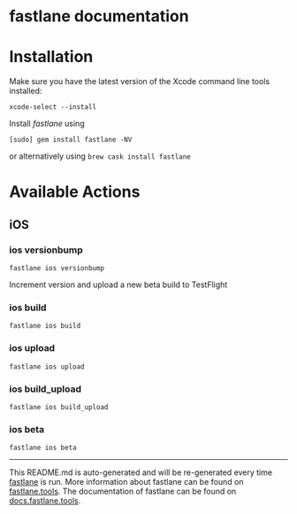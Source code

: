 fastlane documentation
================
# Installation

Make sure you have the latest version of the Xcode command line tools installed:

```
xcode-select --install
```

Install _fastlane_ using
```
[sudo] gem install fastlane -NV
```
or alternatively using `brew cask install fastlane`

# Available Actions
## iOS
### ios versionbump
```
fastlane ios versionbump
```
Increment version and upload a new beta build to TestFlight
### ios build
```
fastlane ios build
```

### ios upload
```
fastlane ios upload
```

### ios build_upload
```
fastlane ios build_upload
```

### ios beta
```
fastlane ios beta
```


----

This README.md is auto-generated and will be re-generated every time [fastlane](https://fastlane.tools) is run.
More information about fastlane can be found on [fastlane.tools](https://fastlane.tools).
The documentation of fastlane can be found on [docs.fastlane.tools](https://docs.fastlane.tools).
